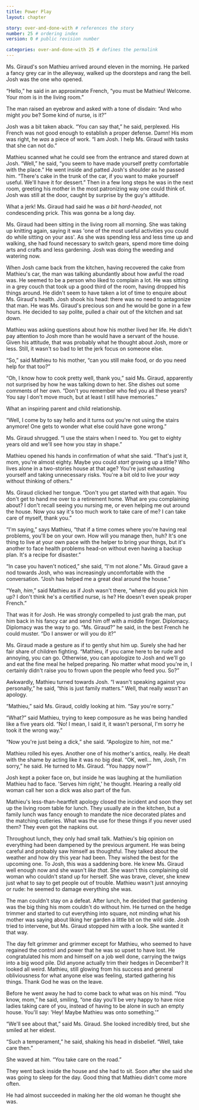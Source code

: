 ```yaml
---
title: Power Play
layout: chapter

story: over-and-done-with # references the story
number: 25 # ordering index
version: 0 # public revision number

categories: over-and-done-with 25 # defines the permalink
---
```

Ms. Giraud's son Mathieu arrived around eleven in the morning. He parked a fancy grey car in the alleyway, walked up the doorsteps and rang the bell. Josh was the one who opened.

“Hello,” he said in an approximate French, “you must be Mathieu! Welcome. Your mom is in the living room.”

The man raised an eyebrow and asked with a tone of disdain: “And who might *you* be? Some kind of nurse, is it?”

Josh was a bit taken aback. “You can say that,” he said, perplexed. His French was not good enough to establish a proper defense. Damn! His mom was right, he *was* a piece of work. “I am Josh. I help Ms. Giraud with tasks that she can not do.”

Mathieu scanned what he could see from the entrance and stared down at Josh. “Well,” he said, “you seem to have made yourself pretty comfortable with the place.” He went inside and patted Josh's shoulder as he passed him. “There's cake in the trunk of the car, if you want to make yourself useful. We'll have it for dessert.” Then in a few long steps he was in the next room, greeting his mother in the most patronizing way one could think of. Josh was still at the door, caught by surprise by the guy's attitude.

What a jerk! Ms. Giraud had said he was *a bit hard-headed*, not condescending prick. This was gonna be a long day.

Ms. Giraud had been sitting in the living room all morning. She was taking up knitting again, saying it was 'one of the most useful activities you could do while sitting on your ass'. As she was spending less and less time up and walking, she had found necessary to switch gears, spend more time doing arts and crafts and less gardening. Josh was doing the weeding and watering now.

When Josh came back from the kitchen, having recovered the cake from Mathieu's car, the man was talking abundantly about how awful the road was. He seemed to be a person who liked to complain a lot. He was sitting in a grey couch that took up a good third of the room, having dropped his things around. He didn't seem to have taken a lot of time to enquire about Ms. Giraud's health. Josh shook his head: there was no need to antagonize that man. He was Ms. Giraud's precious son and he would be gone in a few hours. He decided to say polite, pulled a chair out of the kitchen and sat down.

Mathieu was asking questions about how his mother lived her life. He didn't pay attention to Josh more than he would have a servant of the house. Given his attitude, that was probably what he thought about Josh, more or less. Still, it wasn't so bad to let the jerk focus on someone else.

“So,” said Mathieu to his mother, “can you still make food, or do you need help for that too?”

“Oh, I know how to cook pretty well, thank you,” said Ms. Giraud, apparently not surprised by how he was talking down to her. She dishes out some comments of her own. “Don't you remember who fed you all these years? You say I don't move much, but at least I still have memories.”

What an inspiring parent and child relationship.

“Well, I come by to say hello and it turns out you're not using the stairs anymore! One gets to wonder what else could have gone wrong.”

Ms. Giraud shrugged. “I use the stairs when I need to. You get to eighty years old and we'll see how you stay in shape.”

Mathieu opened his hands in confirmation of what she said. “That's just it, mom, you're almost eighty. Maybe you could *start* growing up a little? Who lives alone in a two-stories house at that age? You're just exhausting yourself and taking unnecessary risks. You're a bit old to live *your way* without thinking of others.”

Ms. Giraud clicked her tongue. “Don't you get started with that again. You don't get to hand me over to a retirement home. What are you complaining about? I don't recall seeing you nursing me, or even helping me out around the house. Now you say it's too much work to take care of me? I can take care of myself, thank you.”

“I'm saying,” says Mathieu, “that if a time comes where you're having real problems, you'll be on your own. How will you manage then, huh? It's one thing to live at your own pace with the helper to bring your things, but it's another to face health problems head-on without even having a backup plan. It's a recipe for disaster.”

“In case you haven't noticed,” she said, “I'm not alone.” Ms. Giraud gave a nod towards Josh, who was increasingly uncomfortable with the conversation. “Josh has helped me a great deal around the house.”

“Yeah, *him*,” said Mathieu as if Josh wasn't there, “where did you pick him up? I don't think he's a certified nurse, is he? He doesn't even speak proper French.”

That was it for Josh. He was strongly compelled to just grab the man, put him back in his fancy car and send him off with a middle finger. Diplomacy. Diplomacy was the way to go. “Ms. Giraud?” he said, in the best French he could muster. “Do I answer or will you do it?”

Ms. Giraud made a gesture as if to gently shut him up. Surely she had her fair share of children fighting. “Mathieu, if you came here to be rude and annoying, you can go. Otherwise, you can apologize to Josh and we'll go and eat the fine meal he helped preparing. No matter what mood you're in, I certainly didn't raise you to frown upon the people who feed you. So?”

Awkwardly, Mathieu turned towards Josh. “I wasn't speaking against you personally,” he said, “this is just family matters.” Well, that really *wasn't* an apology.

“Mathieu,” said Ms. Giraud, coldly looking at him. “Say you're sorry.”

“What?” said Mathieu, trying to keep composure as he was being handled like a five years old. “No! I mean, I said it, it wasn't personal, I'm sorry he took it the wrong way.”

“Now you're just being a dick,” she said. “Apologize to *him*, not me.”

Mathieu rolled his eyes. Another one of his mother's antics, really. He dealt with the shame by acting like it was no big deal. “OK, well… hm, Josh, I'm sorry,” he said. He turned to Ms. Giraud. “You happy now?”

Josh kept a poker face on, but inside he was laughing at the humiliation Mathieu had to face. 'Serves him right,' he thought. Hearing a really old woman call her son a dick was also part of the fun.

Mathieu's less-than-heartfelt apology closed the incident and soon they set up the living room table for lunch. They usually ate in the kitchen, but a family lunch was fancy enough to mandate the nice decorated plates and the matching cutleries. What was the use for these things if you never used them? They even got the napkins out.

Throughout lunch, they only had small talk. Mathieu's big opinion on everything had been dampened by the previous argument. He was being careful and probably saw himself as thoughtful. They talked about the weather and how dry this year had been. They wished the best for the upcoming one. To Josh, this was a saddening bore. He knew Ms. Giraud well enough now and she wasn't *like that*. She wasn't this complaining old woman who couldn't stand up for herself. She was brave, clever, she knew just what to say to get people out of trouble. Mathieu wasn't just annoying or rude: he seemed to damage everything she was.

The man couldn't stay on a defeat. After lunch, he decided that gardening was the big thing his mom couldn't do without him. He turned on the hedge trimmer and started to cut everything into square, not minding what his mother was saying about liking her garden a little bit on the wild side. Josh tried to intervene, but Ms. Giraud stopped him with a look. She wanted it that way.

The day felt grimmer and grimmer except for Mathieu, who seemed to have regained the control and power that he was so upset to have lost. He congratulated his mom and himself on a job well done, carrying the twigs into a big wood pile. Did anyone actually trim their hedges in December? It looked all weird. Mathieu, still glowing from his success and general obliviousness for what anyone else was feeling, started gathering his things. Thank God he was on the leave.

Before he went away he had to come back to what was on his mind. “You know, mom,” he said, smiling, “one day you'll be very happy to have nice ladies taking care of you, instead of having to be alone in such an empty house. You'll say: 'Hey! Maybe Mathieu was onto something.'”

“We'll see about that,” said Ms. Giraud. She looked incredibly tired, but she smiled at her eldest.

“Such a temperament,” he said, shaking his head in disbelief. “Well, take care then.”

She waved at him. “You take care on the road.”

They went back inside the house and she had to sit. Soon after she said she was going to sleep for the day. Good thing that Mathieu didn't come more often.

He had almost succeeded in making her the old woman he thought she was.
